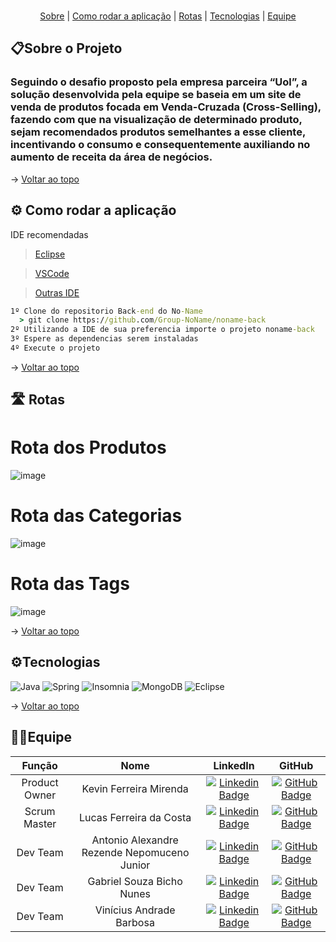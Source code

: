 <br id="topo">
<p align="center">
    <a href="#sobre">Sobre</a>  |  
    <a href="#aplicacao">Como rodar a aplicação</a> |
    <a href="#rotas">Rotas</a>  |  
    <a href="#tecnologias">Tecnologias</a>  |  
    <a href="#equipe">Equipe</a>
</p>

<span id="sobre">

## 📋Sobre o Projeto
### Seguindo o desafio proposto pela empresa parceira “Uol”, a solução desenvolvida pela equipe se baseia em um site de venda de produtos focada em Venda-Cruzada (Cross-Selling), fazendo com que na visualização de determinado produto, sejam recomendados produtos semelhantes a esse cliente, incentivando o consumo e consequentemente auxiliando no aumento de receita da área de negócios.

→ [Voltar ao topo](#topo)

<span id="aplicacao">

## ⚙ Como rodar a aplicação

IDE recomendadas
  > <a href="https://www.eclipse.org/downloads/download.php?">Eclipse</a>
  
  > <a href="https://code.visualstudio.com/">VSCode</a>
  
  > <a href="https://www.treinaweb.com.br/blog/principais-ides-para-desenvolvimento-java/">Outras IDE</a>
  
```cmd
1º Clone do repositorio Back-end do No-Name
  > git clone https://github.com/Group-NoName/noname-back
2º Utilizando a IDE de sua preferencia importe o projeto noname-back
3º Espere as dependencias serem instaladas
4º Execute o projeto
```

→ [Voltar ao topo](#topo)

<span id="rotas">

## 🛣 Rotas 

# Rota dos Produtos
![image](https://user-images.githubusercontent.com/88253613/190940946-299f885a-958c-4c2b-97db-b4bcbdca0950.png)
# Rota das Categorias
![image](https://user-images.githubusercontent.com/88253613/190940987-2969fe5a-6647-4696-aae2-9f1875cad129.png)
# Rota das Tags
![image](https://user-images.githubusercontent.com/88253613/190941020-985a8aef-715e-47c1-8647-ac2b42e51f9e.png)

→ [Voltar ao topo](#topo)

<span id="tecnologias">

## ⚙Tecnologias
![Java](https://img.shields.io/badge/java-%23ED8B00.svg?style=for-the-badge&logo=java&logoColor=white)
![Spring](https://img.shields.io/badge/spring-%236DB33F.svg?style=for-the-badge&logo=spring&logoColor=white)
![Insomnia](https://img.shields.io/badge/Insomnia-black?style=for-the-badge&logo=insomnia&logoColor=5849BE)
![MongoDB](https://img.shields.io/badge/MongoDB-%234ea94b.svg?style=for-the-badge&logo=mongodb&logoColor=white)
![Eclipse](https://img.shields.io/badge/Eclipse-FE7A16.svg?style=for-the-badge&logo=Eclipse&logoColor=white)

→ [Voltar ao topo](#topo)

<span id="equipe">

## 👨‍💻Equipe
| **Função** | **Nome** | **LinkedIn** | **GitHub** |
| :--------: | :------: | :----------: | :--------: |
| Product Owner | Kevin Ferreira Mirenda | [![Linkedin Badge](https://img.shields.io/badge/Linkedin-blue?style=flat-square&logo=Linkedin&logoColor=white)](https://www.linkedin.com/in/kevin-mirenda-a54a64220/) | [![GitHub Badge](https://img.shields.io/badge/GitHub-111217?style=flat-square&logo=github&logoColor=white)](https://github.com/KevinFMfatec) |
| Scrum Master | Lucas Ferreira da Costa | [![Linkedin Badge](https://img.shields.io/badge/Linkedin-blue?style=flat-square&logo=Linkedin&logoColor=white)](https://www.linkedin.com/in/lucas-costa-a49a01219/) | [![GitHub Badge](https://img.shields.io/badge/GitHub-111217?style=flat-square&logo=github&logoColor=white)](https://github.com/lucasdwn) |
| Dev Team | Antonio Alexandre Rezende Nepomuceno Junior | [![Linkedin Badge](https://img.shields.io/badge/Linkedin-blue?style=flat-square&logo=Linkedin&logoColor=white)](https://www.linkedin.com/in/antonio-nepomuceno-04943720a/) | [![GitHub Badge](https://img.shields.io/badge/GitHub-111217?style=flat-square&logo=github&logoColor=white)](https://github.com/Nepoun) |
| Dev Team | Gabriel Souza Bicho Nunes | [![Linkedin Badge](https://img.shields.io/badge/Linkedin-blue?style=flat-square&logo=Linkedin&logoColor=white)](https://www.linkedin.com/in/gabriel-souza-bicho-nunes-429191185/) | [![GitHub Badge](https://img.shields.io/badge/GitHub-111217?style=flat-square&logo=github&logoColor=white)](https://github.com/ZeroPirata) |
| Dev Team | Vinícius Andrade Barbosa | [![Linkedin Badge](https://img.shields.io/badge/Linkedin-blue?style=flat-square&logo=Linkedin&logoColor=white)](https://www.linkedin.com/in/vin%C3%ADcius-barbosa-78111a206/) | [![GitHub Badge](https://img.shields.io/badge/GitHub-111217?style=flat-square&logo=github&logoColor=white)](https://github.com/ViniciusAndBar) |
